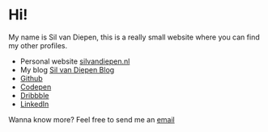 # Hi!

My name is Sil van Diepen, this is a really small website where you can find my other profiles.

- Personal website [silvandiepen.nl](https://www.silvandiepen.nl)
- My blog [Sil van Diepen Blog](https://blog.silvandiepen.nl)
- [Github](https://www.github.com/silvandiepen)
- [Codepen](https://www.codepen.io/silvandiepen)
- [Dribbble](https://www.dribbble.com/silvandiepen)
- [LinkedIn](https://www.linkedin.com/in/silvandiepen)

Wanna know more? Feel free to send me an [email](me@sil.mt)

